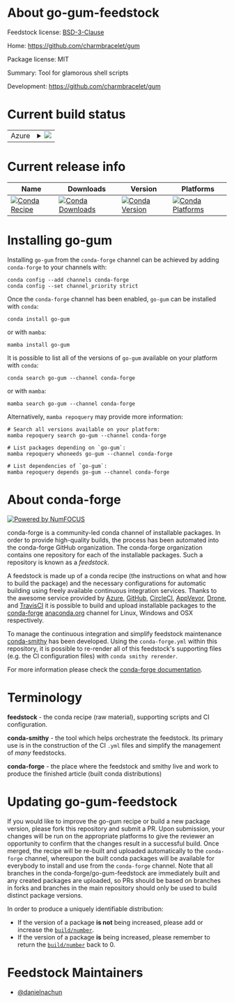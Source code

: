About go-gum-feedstock
======================

Feedstock license: [BSD-3-Clause](https://github.com/conda-forge/go-gum-feedstock/blob/main/LICENSE.txt)

Home: https://github.com/charmbracelet/gum

Package license: MIT

Summary: Tool for glamorous shell scripts

Development: https://github.com/charmbracelet/gum

Current build status
====================


<table>
    
  <tr>
    <td>Azure</td>
    <td>
      <details>
        <summary>
          <a href="https://dev.azure.com/conda-forge/feedstock-builds/_build/latest?definitionId=23448&branchName=main">
            <img src="https://dev.azure.com/conda-forge/feedstock-builds/_apis/build/status/go-gum-feedstock?branchName=main">
          </a>
        </summary>
        <table>
          <thead><tr><th>Variant</th><th>Status</th></tr></thead>
          <tbody><tr>
              <td>linux_64</td>
              <td>
                <a href="https://dev.azure.com/conda-forge/feedstock-builds/_build/latest?definitionId=23448&branchName=main">
                  <img src="https://dev.azure.com/conda-forge/feedstock-builds/_apis/build/status/go-gum-feedstock?branchName=main&jobName=linux&configuration=linux%20linux_64_" alt="variant">
                </a>
              </td>
            </tr><tr>
              <td>osx_64</td>
              <td>
                <a href="https://dev.azure.com/conda-forge/feedstock-builds/_build/latest?definitionId=23448&branchName=main">
                  <img src="https://dev.azure.com/conda-forge/feedstock-builds/_apis/build/status/go-gum-feedstock?branchName=main&jobName=osx&configuration=osx%20osx_64_" alt="variant">
                </a>
              </td>
            </tr><tr>
              <td>win_64</td>
              <td>
                <a href="https://dev.azure.com/conda-forge/feedstock-builds/_build/latest?definitionId=23448&branchName=main">
                  <img src="https://dev.azure.com/conda-forge/feedstock-builds/_apis/build/status/go-gum-feedstock?branchName=main&jobName=win&configuration=win%20win_64_" alt="variant">
                </a>
              </td>
            </tr>
          </tbody>
        </table>
      </details>
    </td>
  </tr>
</table>

Current release info
====================

| Name | Downloads | Version | Platforms |
| --- | --- | --- | --- |
| [![Conda Recipe](https://img.shields.io/badge/recipe-go--gum-green.svg)](https://anaconda.org/conda-forge/go-gum) | [![Conda Downloads](https://img.shields.io/conda/dn/conda-forge/go-gum.svg)](https://anaconda.org/conda-forge/go-gum) | [![Conda Version](https://img.shields.io/conda/vn/conda-forge/go-gum.svg)](https://anaconda.org/conda-forge/go-gum) | [![Conda Platforms](https://img.shields.io/conda/pn/conda-forge/go-gum.svg)](https://anaconda.org/conda-forge/go-gum) |

Installing go-gum
=================

Installing `go-gum` from the `conda-forge` channel can be achieved by adding `conda-forge` to your channels with:

```
conda config --add channels conda-forge
conda config --set channel_priority strict
```

Once the `conda-forge` channel has been enabled, `go-gum` can be installed with `conda`:

```
conda install go-gum
```

or with `mamba`:

```
mamba install go-gum
```

It is possible to list all of the versions of `go-gum` available on your platform with `conda`:

```
conda search go-gum --channel conda-forge
```

or with `mamba`:

```
mamba search go-gum --channel conda-forge
```

Alternatively, `mamba repoquery` may provide more information:

```
# Search all versions available on your platform:
mamba repoquery search go-gum --channel conda-forge

# List packages depending on `go-gum`:
mamba repoquery whoneeds go-gum --channel conda-forge

# List dependencies of `go-gum`:
mamba repoquery depends go-gum --channel conda-forge
```


About conda-forge
=================

[![Powered by
NumFOCUS](https://img.shields.io/badge/powered%20by-NumFOCUS-orange.svg?style=flat&colorA=E1523D&colorB=007D8A)](https://numfocus.org)

conda-forge is a community-led conda channel of installable packages.
In order to provide high-quality builds, the process has been automated into the
conda-forge GitHub organization. The conda-forge organization contains one repository
for each of the installable packages. Such a repository is known as a *feedstock*.

A feedstock is made up of a conda recipe (the instructions on what and how to build
the package) and the necessary configurations for automatic building using freely
available continuous integration services. Thanks to the awesome service provided by
[Azure](https://azure.microsoft.com/en-us/services/devops/), [GitHub](https://github.com/),
[CircleCI](https://circleci.com/), [AppVeyor](https://www.appveyor.com/),
[Drone](https://cloud.drone.io/welcome), and [TravisCI](https://travis-ci.com/)
it is possible to build and upload installable packages to the
[conda-forge](https://anaconda.org/conda-forge) [anaconda.org](https://anaconda.org/)
channel for Linux, Windows and OSX respectively.

To manage the continuous integration and simplify feedstock maintenance
[conda-smithy](https://github.com/conda-forge/conda-smithy) has been developed.
Using the ``conda-forge.yml`` within this repository, it is possible to re-render all of
this feedstock's supporting files (e.g. the CI configuration files) with ``conda smithy rerender``.

For more information please check the [conda-forge documentation](https://conda-forge.org/docs/).

Terminology
===========

**feedstock** - the conda recipe (raw material), supporting scripts and CI configuration.

**conda-smithy** - the tool which helps orchestrate the feedstock.
                   Its primary use is in the construction of the CI ``.yml`` files
                   and simplify the management of *many* feedstocks.

**conda-forge** - the place where the feedstock and smithy live and work to
                  produce the finished article (built conda distributions)


Updating go-gum-feedstock
=========================

If you would like to improve the go-gum recipe or build a new
package version, please fork this repository and submit a PR. Upon submission,
your changes will be run on the appropriate platforms to give the reviewer an
opportunity to confirm that the changes result in a successful build. Once
merged, the recipe will be re-built and uploaded automatically to the
`conda-forge` channel, whereupon the built conda packages will be available for
everybody to install and use from the `conda-forge` channel.
Note that all branches in the conda-forge/go-gum-feedstock are
immediately built and any created packages are uploaded, so PRs should be based
on branches in forks and branches in the main repository should only be used to
build distinct package versions.

In order to produce a uniquely identifiable distribution:
 * If the version of a package **is not** being increased, please add or increase
   the [``build/number``](https://docs.conda.io/projects/conda-build/en/latest/resources/define-metadata.html#build-number-and-string).
 * If the version of a package **is** being increased, please remember to return
   the [``build/number``](https://docs.conda.io/projects/conda-build/en/latest/resources/define-metadata.html#build-number-and-string)
   back to 0.

Feedstock Maintainers
=====================

* [@danielnachun](https://github.com/danielnachun/)

